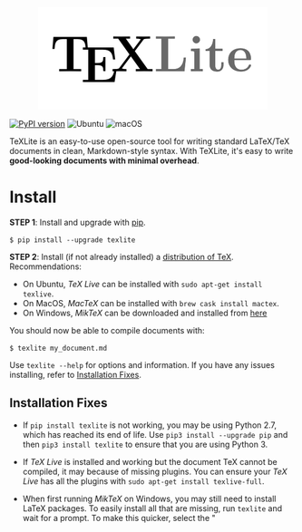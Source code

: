 <p align="center">
  <img src="docs/images/texlite.png" />
</p>

[![PyPI version](https://badge.fury.io/py/texlite.svg)](https://badge.fury.io/py/texlite) ![Ubuntu](https://github.com/lucrae/texlite/workflows/Ubuntu/badge.svg) ![macOS](https://github.com/lucrae/texlite/workflows/macOS/badge.svg)

TeXLite is an easy-to-use open-source tool for writing standard LaTeX/TeX documents in clean, Markdown-style syntax. With TeXLite, it's easy to write **good-looking documents with minimal overhead**.

# Install

**STEP 1**: Install and upgrade with [pip](https://pip.pypa.io/en/stable/quickstart/).

```
$ pip install --upgrade texlite
```

**STEP 2**: Install (if not already installed) a [distribution of TeX](https://www.latex-project.org/get/). Recommendations:
- On Ubuntu, *TeX Live* can be installed with `sudo apt-get install texlive`.
- On MacOS, *MacTeX* can be installed with `brew cask install mactex`.
- On Windows, *MikTeX* can be downloaded and installed from [here](https://miktex.org/download)

You should now be able to compile documents with:

```
$ texlite my_document.md
```

Use `texlite --help` for options and information. If you have any issues installing, refer to [Installation Fixes](##Installation-Fixes).

## Installation Fixes

- If `pip install texlite` is not working, you may be using Python 2.7, which has reached its end of life. Use `pip3 install --upgrade pip` and then `pip3 install texlite` to ensure that you are using Python 3.

- If *TeX Live* is installed and working but the document TeX cannot be compiled, it may because of missing plugins. You can ensure your *TeX Live* has all the plugins with `sudo apt-get install texlive-full`.

- When first running *MikTeX* on Windows, you may still need to install LaTeX packages. To easily install all that are missing, run `texlite` and wait for a prompt. To make this quicker, select the "
